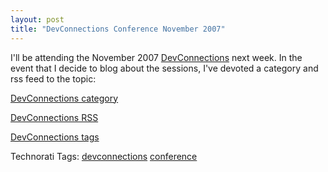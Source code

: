 ```yaml
---
layout: post
title: "DevConnections Conference November 2007"
---
```


<p>I'll be attending the November 2007 <a href="http://devconnections.com/" target="_blank">DevConnections</a> next week.  In the event that I decide to blog about the sessions, I've devoted a category and rss feed to the topic:</p>
<p><a href="http://www.kindohm.com/category/41.aspx" target="_blank">DevConnections category</a></p>
<p><a href="http://www.kindohm.com/category/41.aspx/rss" target="_blank">DevConnections RSS</a></p>
<p><a href="http://kindohm.com/Tags/devconnections/default.aspx" target="_blank">DevConnections tags</a></p>
<div class="tags" id="0767317B-992E-4b12-91E0-4F059A8CECA8:9918c76f-b05c-4fda-a7e6-707741889325" contenteditable="false">Technorati Tags: <a href="http://technorati.com/tags/devconnections" target="_blank" rel="tag">devconnections</a> <a href="http://technorati.com/tags/conference" target="_blank" rel="tag">conference</a></div> 
